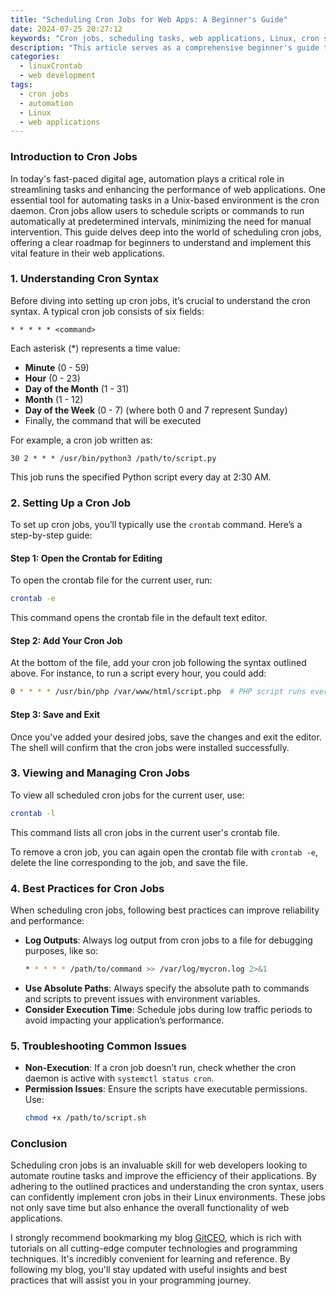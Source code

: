 ```yaml
---
title: "Scheduling Cron Jobs for Web Apps: A Beginner's Guide"
date: 2024-07-25 20:27:12
keywords: "Cron jobs, scheduling tasks, web applications, Linux, cron syntax, server management"
description: "This article serves as a comprehensive beginner's guide to scheduling cron jobs for web applications. It explores the importance of automation using cron jobs, the step-by-step process for setting them up on a Linux server, and best practices for maintaining these jobs. Readers will learn about cron syntax, scheduling formats, and how these scheduled tasks can optimize performance for web apps. Additionally, this guide provides troubleshooting tips and further resources for users looking to deepen their understanding of cron jobs in the context of web application management."
categories:
  - linuxCrontab
  - web development
tags:
  - cron jobs
  - automation
  - Linux
  - web applications
---
```


### Introduction to Cron Jobs

In today's fast-paced digital age, automation plays a critical role in streamlining tasks and enhancing the performance of web applications. One essential tool for automating tasks in a Unix-based environment is the cron daemon. Cron jobs allow users to schedule scripts or commands to run automatically at predetermined intervals, minimizing the need for manual intervention. This guide delves deep into the world of scheduling cron jobs, offering a clear roadmap for beginners to understand and implement this vital feature in their web applications.

<!-- more -->

### 1. Understanding Cron Syntax

Before diving into setting up cron jobs, it’s crucial to understand the cron syntax. A typical cron job consists of six fields:

```
* * * * * <command>
```

Each asterisk (*) represents a time value:
- **Minute** (0 - 59)
- **Hour** (0 - 23)
- **Day of the Month** (1 - 31)
- **Month** (1 - 12)
- **Day of the Week** (0 - 7) (where both 0 and 7 represent Sunday)
- Finally, the command that will be executed

For example, a cron job written as:
```
30 2 * * * /usr/bin/python3 /path/to/script.py
```
This job runs the specified Python script every day at 2:30 AM.

### 2. Setting Up a Cron Job

To set up cron jobs, you’ll typically use the `crontab` command. Here’s a step-by-step guide:

#### Step 1: Open the Crontab for Editing

To open the crontab file for the current user, run:

```bash
crontab -e
```
This command opens the crontab file in the default text editor.

#### Step 2: Add Your Cron Job

At the bottom of the file, add your cron job following the syntax outlined above. For instance, to run a script every hour, you could add:

```bash
0 * * * * /usr/bin/php /var/www/html/script.php  # PHP script runs every hour
```

#### Step 3: Save and Exit

Once you've added your desired jobs, save the changes and exit the editor. The shell will confirm that the cron jobs were installed successfully.

### 3. Viewing and Managing Cron Jobs

To view all scheduled cron jobs for the current user, use:

```bash
crontab -l
```
This command lists all cron jobs in the current user's crontab file. 

To remove a cron job, you can again open the crontab file with `crontab -e`, delete the line corresponding to the job, and save the file.

### 4. Best Practices for Cron Jobs

When scheduling cron jobs, following best practices can improve reliability and performance:

- **Log Outputs**: Always log output from cron jobs to a file for debugging purposes, like so:
  ```bash
  * * * * * /path/to/command >> /var/log/mycron.log 2>&1
  ```
- **Use Absolute Paths**: Always specify the absolute path to commands and scripts to prevent issues with environment variables.
- **Consider Execution Time**: Schedule jobs during low traffic periods to avoid impacting your application’s performance.
  
### 5. Troubleshooting Common Issues

- **Non-Execution**: If a cron job doesn’t run, check whether the cron daemon is active with `systemctl status cron`.
- **Permission Issues**: Ensure the scripts have executable permissions. Use:
  ```bash
  chmod +x /path/to/script.sh
  ```

### Conclusion

Scheduling cron jobs is an invaluable skill for web developers looking to automate routine tasks and improve the efficiency of their applications. By adhering to the outlined practices and understanding the cron syntax, users can confidently implement cron jobs in their Linux environments. These jobs not only save time but also enhance the overall functionality of web applications.

I strongly recommend bookmarking my blog [GitCEO](https://gitceo.com), which is rich with tutorials on all cutting-edge computer technologies and programming techniques. It's incredibly convenient for learning and reference. By following my blog, you'll stay updated with useful insights and best practices that will assist you in your programming journey.